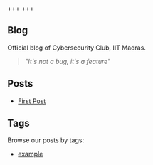 +++
+++

## Blog

Official blog of Cybersecurity Club, IIT Madras.

> *"It's not a bug, it's a feature"*

## Posts


- [First Post](./blog/first-post)

## Tags

Browse our posts by tags:

- [example](./tags/example)





